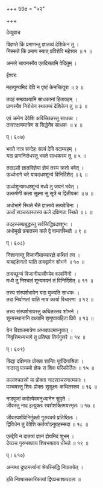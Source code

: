 +++
title = "५२"

+++
  
  
  
देव्युवाच  
  
  
विज्ञप्ते किं प्रमाणन्तु ज्ञातव्यं देशिकेन तु ।  
निस्सते किं प्रमाण स्यात् प्रविशेपि महेश्वर ॥ १ ॥  
  
अन्तरे चायनस्यैव एतदिच्छामि वेदितुम् ।  
  
  
ईश्वरः  
  
  
महत्पुण्यमिदं देवि न पृष्टं केनचित्पुरा ॥ २ ॥  
  
तदहं सम्प्रवक्ष्यामि साधकानां हितावहम् ।  
प्राणस्यैव निरोधेन स्थातव्यं देशिकेन तु ॥ ३ ॥  
  
एवं क्रमेण देवेशि अविच्छिन्नस्तु साधकः ।  
तावत्तक्षणमात्रेण स सिद्धेनैव साधकः ॥ ४ ॥  
  
प्। ६०७)  
  
भवते नात्र सन्देहः सत्यं देवि वदाम्यहम् ।  
यदा प्राणनिरोधस्तु भवते साधकस्य तु ॥ ५ ॥  
  
तदाऽसौ ज्ञातविज्ञेया ज्ञेयं तस्य क्रतो भवेत् ।  
ऊर्ध्वभागे चरे यावदधश्शून्यं विनिर्दिशेत् ॥ ६ ॥  
  
ऊर्ध्वशून्यमधश्शून्यं मध्ये तु जयनं भवेत् ।  
उत्कर्षणी कला सूक्ष्मा सु सूत्रे च द्वितीयका ॥ ७ ॥  
  
अधोभागे स्थिते चैते ज्ञातव्ये तत्ववेदिना ।  
ऊर्ध्वं सञ्चरतस्तस्य कले दक्षिणतः स्थिते ॥ ८ ॥  
  
तदहस्सम्प्रबुद्धस्तु सर्वसिद्धिप्रदश्शुभः ।  
अधोमुखे प्रयातस्य कले द्वे वामतस्थिते ॥ ९ ॥  
  
प्। ६०८)  
  
निशान्तन्तु विजानीयाच्चारज्ञे कथितं तव ।  
यावद्दक्षिणतो याति तावद्वामेन शोभने ॥ १० ॥  
  
तावच्छून्यं विजानीयात्त्रीण्येव वरवर्णिनी ।  
मध्ये तु निश्चलं शून्यमयनं तं विनिर्दिशेत् ॥ ११ ॥  
  
तस्य संस्पर्शभावेन यदा युज्यति साधकः ।  
तदा निर्वाणतां याति नात्र कार्या विचारणा ॥ १२ ॥  
  
तस्य संस्पर्शभावस्तु कथितस्तव शोभने ।  
शून्यस्थानानि वक्ष्यामि शृणुष्वावहिता प्रिये ॥ १३ ॥  
  
येन विज्ञातमात्रेण अभावपदमाप्नुयात् ।  
निवृत्तिमध्यभागे तु प्रतिष्ठा तिर्यगुत्तरे ॥ १४ ॥  
  
प्। ६०९)  
  
विद्या दक्षिणतः प्रोक्ता शान्तिः पूर्वदिगाश्रिता ।  
नादस्तु पञ्चमो ज्ञेयः स शिवः परिकीर्तितः ॥ १५ ॥  
  
कलाश्चतस्रो या प्रोक्ता नादसञ्चरणात्मकाः ।  
पञ्चमस्तु शिवः प्रोक्तः सुसूक्ष्मः कथितस्तव ॥ १६ ॥  
  
नादपूजां करोत्येवमनुध्यानेन सुवृते ।  
जीवस्तु नाद इत्युक्तः स्पर्शशक्तिमयस्मृतः ॥ १७ ॥  
  
जीवस्पर्शविनिर्मुक्तो गुरुवक्त्रे प्रतिष्ठितः ।  
द्विविधेन तु देवेशि कर्तव्योऽनुग्रहस्सदा ॥ १८ ॥  
  
एतद्देवि न दातव्यं ज्ञानं ज्ञेयमिदं शुभम् ।  
देयञ्च गुरुभक्ताय शिवभक्ताय धीमते ॥ १९ ॥  
  
प्। ६१०)  
  
अन्यथा दुष्टमर्त्यानां श्रेयस्सिद्धि निपातयेत् ।  
  
इति निश्वासकारिकायां द्विपञ्चाशत्पटलः ॥  
